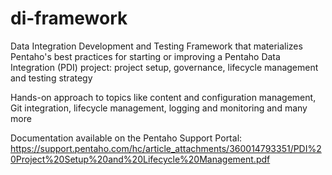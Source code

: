 # di-framework
Data Integration Development and Testing Framework that materializes Pentaho's best practices for starting or improving a Pentaho Data Integration (PDI) project: project setup, governance, lifecycle management and testing strategy

Hands-on approach to topics like content and configuration management, Git integration, lifecycle management, logging and monitoring and many more

Documentation available on the Pentaho Support Portal: https://support.pentaho.com/hc/article_attachments/360014793351/PDI%20Project%20Setup%20and%20Lifecycle%20Management.pdf
